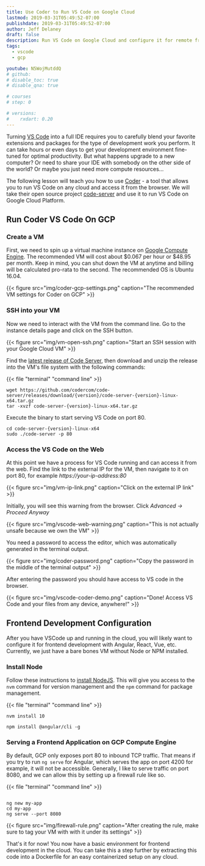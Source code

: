 ```yaml
---
title: Use Coder to Run VS Code on Google Cloud
lastmod: 2019-03-31T05:49:52-07:00
publishdate: 2019-03-31T05:49:52-07:00
author: Jeff Delaney
draft: false
description: Run VS Code on Google Cloud and configure it for remote frontend development.
tags:
  - vscode
  - gcp

youtube: N5WojMutddQ
# github:
# disable_toc: true
# disable_qna: true

# courses
# step: 0

# versions:
#    rxdart: 0.20
---
```


Turning [VS Code](https://code.visualstudio.com/) into a full IDE requires you to carefully blend your favorite extensions and packages for the type of development work you perform. It can take hours or even days to get your development environment fine-tuned for optimal productivity. But what happens upgrade to a new computer? Or need to share your IDE with somebody on the other side of the world? Or maybe you just need more compute resources...

The following lesson will teach you how to use [Coder](https://coder.com/) - a tool that allows you to run VS Code on any cloud and access it from the browser. We will take their open source project [code-server](https://github.com/codercom/code-server) and use it to run VS Code on Google Cloud Platform.

## Run Coder VS Code On GCP

### Create a VM

First, we need to spin up a virtual machine instance on [Google Compute Engine](https://cloud.google.com/compute/). The recommended VM will cost about $0.067 per hour or $48.95 per month. Keep in mind, you can shut down the VM at anytime and billing will be calculated pro-rata to the second. The recommended OS is Ubuntu 16.04.

{{< figure src="img/coder-gcp-settings.png" caption="The recommended VM settings for Coder on GCP" >}}

### SSH into your VM

Now we need to interact with the VM from the command line. Go to the instance details page and click on the SSH button.

{{< figure src="img/vm-open-ssh.png" caption="Start an SSH session with your Google Cloud VM"  >}}

Find the [latest release of Code Server](https://github.com/codercom/code-server/releases/latest), then download and unzip the release into the VM's file system with the following commands:

{{< file "terminal" "command line" >}}

```text
wget https://github.com/codercom/code-server/releases/download/{version}/code-server-{version}-linux-x64.tar.gz
tar -xvzf code-server-{version}-linux-x64.tar.gz
```

Execute the binary to start serving VS Code on port 80.

```text
cd code-server-{version}-linux-x64
sudo ./code-server -p 80
```

### Access the VS Code on the Web

At this point we have a process for VS Code running and can access it from the web. Find the link to the external IP for the VM, then navigate to it on port 80, for example _https://your-ip-address:80_

{{< figure src="img/vm-ip-link.png" caption="Click on the external IP link" >}}

Initially, you will see this warning from the browser. Click _Advanced -> Proceed Anyway_

{{< figure src="img/vscode-web-warning.png" caption="This is not actually unsafe because we own the VM" >}}

You need a password to access the editor, which was automatically generated in the terminal output.

{{< figure src="img/coder-password.png" caption="Copy the password in the middle of the terminal output" >}}

After entering the password you should have access to VS code in the browser.

{{< figure src="img/vscode-coder-demo.png" caption="Done! Access VS Code and your files from any device, anywhere!" >}}

## Frontend Development Configuration

After you have VSCode up and running in the cloud, you will likely want to configure it for frontend development with Angular, React, Vue, etc. Currently, we just have a bare bones VM without Node or NPM installed.

### Install Node

Follow these instructions to [install NodeJS](/snippets/install-nodejs/). This will give you access to the `nvm` command for version management and the `npm` command for package management.

{{< file "terminal" "command line" >}}

```text
nvm install 10

npm install @angular/cli -g
```

### Serving a Frontend Application on GCP Compute Engine

By default, GCP only exposes port 80 to inbound TCP traffic. That means if you try to run `ng serve` for Angular, which serves the app on port 4200 for example, it will not be accessible. Generally, I like to serve traffic on port 8080, and we can allow this by setting up a firewall rule like so.

{{< file "terminal" "command line" >}}

```text

ng new my-app
cd my-app
ng serve --port 8080
```

{{< figure src="img/firewall-rule.png" caption="After creating the rule, make sure to tag your VM with with it under its settings" >}}

That's it for now! You now have a basic environment for frontend development in the cloud. You can take this a step further by extracting this code into a Dockerfile for an easy containerized setup on any cloud.
